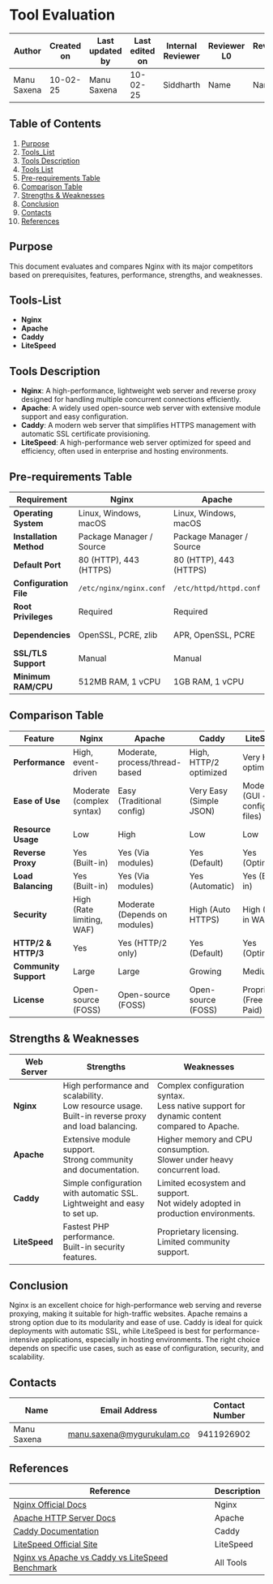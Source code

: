 # Tool Evaluation

| **Author** | **Created on** | **Last updated by** | **Last edited on** | **Internal Reviewer** | **Reviewer L0** |**Reviewer L1** |**Reviewer L2** |
|------------|----------------|---------------------|--------------------|---------------|---------------|---------------|---------------|
| Manu Saxena | 10-02-25      | Manu Saxena         | 10-02-25           | Siddharth | Name |Name |Name |


## Table of Contents
1. [Purpose](#Purpose)
2. [Tools_List](#Tools_List)
3. [Tools Description](#Tools_Description)
4. [Tools List](#Tools_List)
5. [Pre-requirements Table](#Pre-requirements_Table)
6. [Comparison Table](#comparison-table)
7. [Strengths & Weaknesses](#strengths--weaknesses)
8. [Conclusion](#conclusion)
9. [Contacts](#Contacts)
10. [References](#references)


## Purpose
This document evaluates and compares Nginx with its major competitors based on prerequisites, features, performance, strengths, and weaknesses.

## Tools-List
- **Nginx**
- **Apache**
- **Caddy**
- **LiteSpeed**

## Tools Description
- **Nginx**: A high-performance, lightweight web server and reverse proxy designed for handling multiple concurrent connections efficiently.  
- **Apache**: A widely used open-source web server with extensive module support and easy configuration.  
- **Caddy**: A modern web server that simplifies HTTPS management with automatic SSL certificate provisioning.  
- **LiteSpeed**: A high-performance web server optimized for speed and efficiency, often used in enterprise and hosting environments.  

## Pre-requirements Table

| **Requirement**        | **Nginx**             | **Apache**            | **Caddy**             | **LiteSpeed**         |
|-----------------------|---------------------|----------------------|----------------------|----------------------|
| **Operating System**  | Linux, Windows, macOS | Linux, Windows, macOS | Linux, Windows, macOS | Linux, Windows, macOS |
| **Installation Method** | Package Manager / Source | Package Manager / Source | Binary / Package Manager | RPM, DEB, Source |
| **Default Port**      | 80 (HTTP), 443 (HTTPS) | 80 (HTTP), 443 (HTTPS) | 80 (HTTP), 443 (HTTPS) | 80 (HTTP), 443 (HTTPS) |
| **Configuration File** | `/etc/nginx/nginx.conf` | `/etc/httpd/httpd.conf` | `/etc/caddy/Caddyfile` | `/usr/local/lsws/conf/httpd_config.conf` |
| **Root Privileges**   | Required | Required | Required | Required |
| **Dependencies**      | OpenSSL, PCRE, zlib | APR, OpenSSL, PCRE | None (Self-contained) | OpenSSL, zlib, PCRE |
| **SSL/TLS Support**  | Manual | Manual | Automatic | Automatic |
| **Minimum RAM/CPU**  | 512MB RAM, 1 vCPU | 1GB RAM, 1 vCPU | 512MB RAM, 1 vCPU | 1GB RAM, 1 vCPU |

## Comparison Table

| Feature               | Nginx                | Apache                | Caddy                 | LiteSpeed            |
|----------------------|---------------------|----------------------|----------------------|----------------------|
| **Performance**      | High, event-driven | Moderate, process/thread-based | High, HTTP/2 optimized | Very High, optimized |
| **Ease of Use**      | Moderate (complex syntax) | Easy (Traditional config) | Very Easy (Simple JSON) | Moderate (GUI + config files) |
| **Resource Usage**   | Low                 | High                 | Low                  | Low                 |
| **Reverse Proxy**    | Yes (Built-in)      | Yes (Via modules)    | Yes (Default)        | Yes (Optimized)     |
| **Load Balancing**   | Yes (Built-in)      | Yes (Via modules)    | Yes (Automatic)      | Yes (Built-in)      |
| **Security**         | High (Rate limiting, WAF) | Moderate (Depends on modules) | High (Auto HTTPS) | High (Built-in WAF) |
| **HTTP/2 & HTTP/3**  | Yes                 | Yes (HTTP/2 only)    | Yes (Default)        | Yes (Optimized)     |
| **Community Support**| Large               | Large                | Growing              | Medium              |
| **License**         | Open-source (FOSS) | Open-source (FOSS)  | Open-source (FOSS)  | Proprietary (Free & Paid) |

## Strengths & Weaknesses
| **Web Server** | **Strengths** | **Weaknesses** |
|---------------|--------------|---------------|
| **Nginx** | High performance and scalability.<br> Low resource usage.<br> Built-in reverse proxy and load balancing. | Complex configuration syntax.<br> Less native support for dynamic content compared to Apache. |
| **Apache** | Extensive module support.<br> Strong community and documentation. | Higher memory and CPU consumption.<br> Slower under heavy concurrent load. |
| **Caddy** |  Simple configuration with automatic SSL.<br> Lightweight and easy to set up. |  Limited ecosystem and support.<br> Not widely adopted in production environments. |
| **LiteSpeed** |  Fastest PHP performance.<br> Built-in security features. |  Proprietary licensing.<br> Limited community support. |

## Conclusion
Nginx is an excellent choice for high-performance web serving and reverse proxying, making it suitable for high-traffic websites. Apache remains a strong option due to its modularity and ease of use. Caddy is ideal for quick deployments with automatic SSL, while LiteSpeed is best for performance-intensive applications, especially in hosting environments. The right choice depends on specific use cases, such as ease of configuration, security, and scalability.

## Contacts

| Name| Email Address      | Contact Number      |
|-----|--------------------------|-----------------|
| Manu Saxena | manu.saxena@mygurukulam.co|9411926902|


## References
| **Reference**                                    | **Description**                                                                  |
|--------------------------------------------------|----------------------------------------------------------------------------------|
| [Nginx Official Docs](https://nginx.org/en/docs/) | Nginx                                   |
| [Apache HTTP Server Docs](https://httpd.apache.org/docs/)   | Apache              |
| [Caddy Documentation](https://caddyserver.com/docs/)    | Caddy          |
| [LiteSpeed Official Site](https://www.litespeedtech.com/)   | LiteSpeed              |
| [Nginx vs Apache vs Caddy vs LiteSpeed Benchmark](https://www.linode.com/docs/guides/nginx-vs-apache-vs-litespeed/)    | All Tools          |
